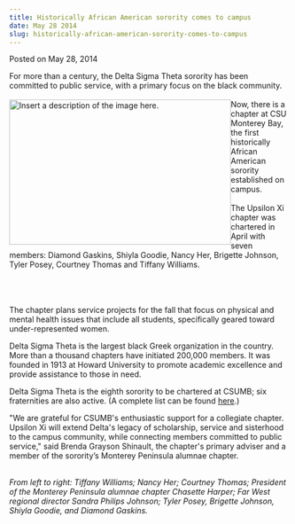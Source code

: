 ```yaml
---
title: Historically African American sorority comes to campus
date: May 28 2014
slug: historically-african-american-sorority-comes-to-campus
---
```


 



<span class="date">Posted on May 28, 2014    </span>
<p>For more than a century, the Delta Sigma Theta sorority has been
committed to public service, with a primary focus on the black
community.<br>
<br>
<img alt="Insert a description of the image here." src="https://news.csumb.edu/sites/default/files/65/attachments/news/images/delta-sigma-theta.jpg" style="float:left; width:400px; height:262px">Now, there is a
chapter at CSU Monterey Bay, the first historically African
American sorority established on campus.<br>
<br>
The Upsilon Xi chapter was chartered in April with seven members:
Diamond Gaskins, Shiyla Goodie, Nancy Her, Brigette Johnson, Tyler
Posey, Courtney Thomas and Tiffany Williams.</br></br></img></br></br></p>
<p>The chapter plans service projects for the fall that focus on
physical and mental health issues that include all students,
specifically geared toward under-represented women.</p>
<p>Delta Sigma Theta is the largest black Greek organization in the
country. More than a thousand chapters have initiated 200,000
members. It was founded in 1913 at Howard University to promote
academic excellence and provide assistance to those in need.</p>
<p>Delta Sigma Theta is the eighth sorority to be chartered at
CSUMB; six fraternities are also active. (A complete list can be
found <a href="https://activities.csumb.edu/multicultural-greek-council-0" rel="nofollow">here</a>.)</p>
<p>&quot;We are grateful for CSUMB&apos;s enthusiastic support for a
collegiate chapter. Upsilon Xi will extend Delta&apos;s legacy of
scholarship, service and sisterhood to the campus community, while
connecting members committed to public service,&quot; said Brenda
Grayson Shinault, the chapter&apos;s primary adviser and a member of the
sorority&#x2019;s Monterey Peninsula alumnae chapter.</p>
<p class="small"><br>
<em>From left to right: Tiffany Williams; Nancy Her; Courtney
Thomas; President of the Monterey Peninsula alumnae chapter
Chasette Harper; Far West regional director Sandra Philips Johnson;
Tyler Posey, Brigette Johnson, Shiyla Goodie, and Diamond
Gaskins.</em></br></p>





 
